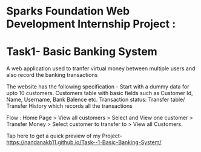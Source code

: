 # Sparks Foundation Web Development Internship Project : 
# Task1- Basic Banking System
A web application used to tranfer virtual money between multiple users and also record the banking transactions

The website has the following specification -
Start with a dummy data for upto 10 customers.
Customers table with basic fields such as Customer Id, Name, Username, Bank Balence etc. 
Transaction status: Transfer table/ Transfer History which records all the transactions

Flow : Home Page > View all customers > Select and View one customer > Transfer Money > Select customer to transfer to > View all Customers.

Tap here to get a quick preview of my Project-
https://nandanakb11.github.io/Task--1-Basic-Banking-System/
